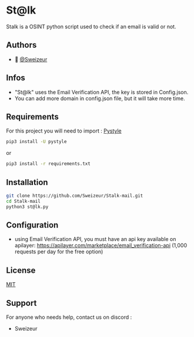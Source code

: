 # St@lk

Stalk is a OSINT python script used to check if an email is valid or not.

## Authors

- 👤 [@Sweizeur](https://github.com/sweizeur)

## Infos
- "St@lk" uses the Email Verification API, the key is stored in Config.json.
- You can add more domain in config.json file, but it will take more time.

## Requirements
For this project you will need to import : [Pystyle](https://pypi.org/project/pystyle/)

```bash
pip3 install -U pystyle
```
or
```bash
pip3 install -r requirements.txt
```

## Installation
```bash
git clone https://github.com/Sweizeur/Stalk-mail.git
cd Stalk-mail
python3 st@lk.py
```

## Configuration
- using Email Verification API, you must have an api key available on apilayer: https://apilayer.com/marketplace/email_verification-api (1,000 requests per day for the free option)

## License
[MIT](https://choosealicense.com/licenses/mit/)

## Support
For anyone who needs help, contact us on discord :
- Sweizeur
